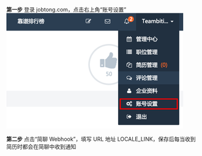 
**第一步** 登录 jobtong.com，点击右上角“账号设置”
![](/images/inte-guide/jobtong-1.png)

**第二步** 点击“简聊 Webhook”，填写 URL 地址 LOCALE_LINK，保存后每当收到简历时都会在简聊中收到通知
